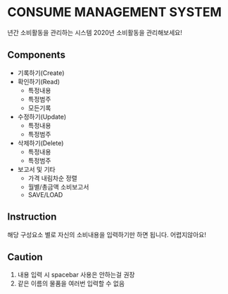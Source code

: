 # CONSUME MANAGEMENT SYSTEM #
년간 소비활동을 관리하는 시스템
2020년 소비활동을 관리해보세요!

## Components ##
* 기록하기(Create)
* 확인하기(Read)
  * 특정내용
  * 특정범주
  * 모든기록
* 수정하기(Update)
  * 특정내용
  * 특정범주
* 삭제하기(Delete)
  * 특정내용
  * 특정범주
* 보고서 및 기타
  * 가격 내림차순 정렬
  * 월별/총금액 소비보고서
  * SAVE/LOAD

## Instruction ##
해당 구성요소 별로 자신의 소비내용을
입력하기만 하면 됩니다. 어렵지않아요!

## Caution ##
1. 내용 입력 시 spacebar 사용은 안하는걸 권장
2. 같은 이름의 물품을 여러번 입력할 수 없음

